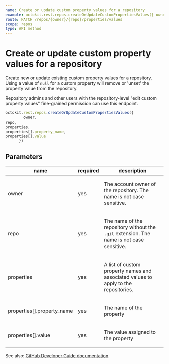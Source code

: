 ```yaml
---
name: Create or update custom property values for a repository
example: octokit.rest.repos.createOrUpdateCustomPropertiesValues({ owner, repo, properties, properties[].property_name, properties[].value })
route: PATCH /repos/{owner}/{repo}/properties/values
scope: repos
type: API method
---
```


# Create or update custom property values for a repository

Create new or update existing custom property values for a repository.
Using a value of `null` for a custom property will remove or 'unset' the property value from the repository.

Repository admins and other users with the repository-level "edit custom property values" fine-grained permission can use this endpoint.

```js
octokit.rest.repos.createOrUpdateCustomPropertiesValues({
        owner,
repo,
properties,
properties[].property_name,
properties[].value
      })
```

## Parameters

<table>
  <thead>
    <tr>
      <th>name</th>
      <th>required</th>
      <th>description</th>
    </tr>
  </thead>
  <tbody>
    <tr><td>owner</td><td>yes</td><td>

The account owner of the repository. The name is not case sensitive.

</td></tr>
<tr><td>repo</td><td>yes</td><td>

The name of the repository without the `.git` extension. The name is not case sensitive.

</td></tr>
<tr><td>properties</td><td>yes</td><td>

A list of custom property names and associated values to apply to the repositories.

</td></tr>
<tr><td>properties[].property_name</td><td>yes</td><td>

The name of the property

</td></tr>
<tr><td>properties[].value</td><td>yes</td><td>

The value assigned to the property

</td></tr>
  </tbody>
</table>

See also: [GitHub Developer Guide documentation](https://docs.github.com/rest/repos/custom-properties#create-or-update-custom-property-values-for-a-repository).
